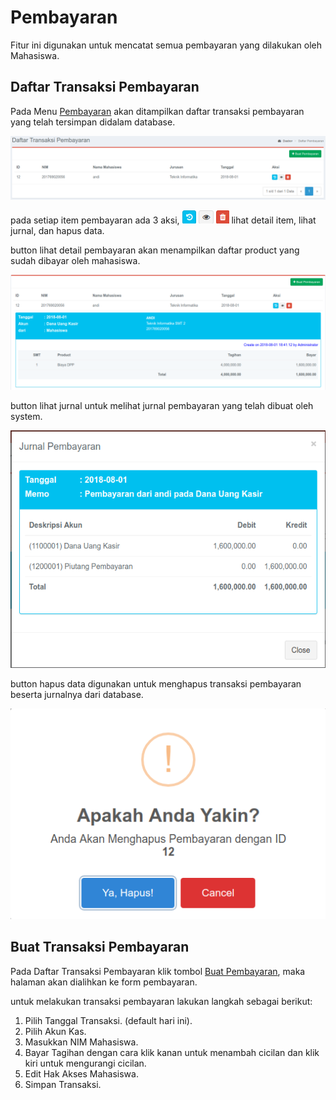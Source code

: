 # Pembayaran

Fitur ini digunakan untuk mencatat semua pembayaran yang dilakukan oleh Mahasiswa.

## Daftar Transaksi Pembayaran

Pada Menu [Pembayaran](https://bak.yudharta.ac.id/payments) akan ditampilkan daftar transaksi pembayaran yang telah tersimpan didalam database.

![alt text](./img/daftar_pembayaran.png)

pada setiap item pembayaran ada 3 aksi, ![alt text](./img/aksi_detail_jurnal_hapus.png) lihat detail item, lihat jurnal, dan hapus data.

button lihat detail pembayaran akan menampilkan daftar product yang sudah dibayar oleh mahasiswa.

![alt text](./img/detail_pembayaran.png)

button lihat jurnal untuk melihat jurnal pembayaran yang telah dibuat oleh system.

![alt text](./img/jurnal_transaksi.png)

button hapus data digunakan untuk menghapus transaksi pembayaran beserta jurnalnya dari database.

![alt text](./img/hapus_pembayaran.png)

## Buat Transaksi Pembayaran

Pada Daftar Transaksi Pembayaran klik tombol [Buat Pembayaran](https://bak.yudharta.ac.id/payments/new), maka halaman akan dialihkan ke form pembayaran.

untuk melakukan transaksi pembayaran lakukan langkah sebagai berikut:

1. Pilih Tanggal Transaksi. (default hari ini).
2. Pilih Akun Kas.
3. Masukkan NIM Mahasiswa.
4. Bayar Tagihan dengan cara klik kanan untuk menambah cicilan dan klik kiri untuk mengurangi cicilan.
5. Edit Hak Akses Mahasiswa.
6. Simpan Transaksi.
